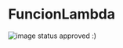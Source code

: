 # FuncionLambda

![image](https://user-images.githubusercontent.com/113316662/212806738-7aba6d53-092f-4bfd-9f2f-5c9450b9f2d4.png)
status approved :)
